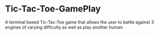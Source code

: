 # Tic-Tac-Toe-GamePlay
A terminal based Tic-Tac-Toe game that allows the user to battle against 3 engines of varying difficulty as well as play another human
